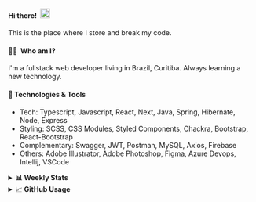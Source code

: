 #### Hi there!&nbsp;&nbsp;<img src="https://media.giphy.com/media/hvRJCLFzcasrR4ia7z/giphy.gif" width="20px">
This is the place where I store and break my code.

#### 👨‍💻 &nbsp;Who am I?
I'm a fullstack web developer living in Brazil, Curitiba. Always learning a new technology.

#### 🔧&nbsp;Technologies & Tools
- Tech: Typescript, Javascript, React, Next, Java, Spring, Hibernate, Node, Express
- Styling: SCSS, CSS Modules, Styled Components, Chackra, Bootstrap, React-Bootstrap
- Complementary: Swagger, JWT, Postman, MySQL, Axios, Firebase
- Others: Adobe Illustrator, Adobe Photoshop, Figma, Azure Devops, Intellij, VSCode


<details>
  <summary><b> 📊&nbsp;Weekly Stats</b></summary>
<!--START_SECTION:waka-->

```text
TypeScript       20 hrs 13 mins  ██████████████████░░░░░░░   71.52 %
JavaScript       5 hrs 41 mins   █████░░░░░░░░░░░░░░░░░░░░   20.10 %
CSS              1 hr 23 mins    █▒░░░░░░░░░░░░░░░░░░░░░░░   04.91 %
JSON             32 mins         ▒░░░░░░░░░░░░░░░░░░░░░░░░   01.92 %
XML              13 mins         ▒░░░░░░░░░░░░░░░░░░░░░░░░   00.80 %
Other            7 mins          ░░░░░░░░░░░░░░░░░░░░░░░░░   00.43 %
```

<!--END_SECTION:waka-->
</details>

<details>
  <summary>&#x1f4c8;<b> GitHub Usage</b></summary>
  
[![Top Langs](https://github-readme-stats.vercel.app/api/top-langs/?username=gxlpes&&langs_count=9&layout=compact)](https://github.com/anuraghazra/github-readme-stats)

</details>
